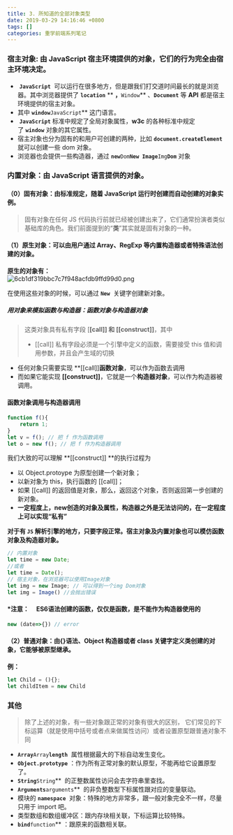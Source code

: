 ```yaml
---
title: 3. 所知道的全部对象类型
date: 2019-03-29 14:16:46 +0800
tags: []
categories: 重学前端系列笔记
---
```

<a name="b58e8814"></a>
### 宿主对象: 由 JavaScript 宿主环境提供的对象，它们的行为完全由宿主环境决定。
*  **`JavaScript`**  可以运行在很多地方，但是跟我们打交道时间最长的就是浏览器。其中浏览器提供了 **`location`** ** **，**`Window`** 、**`Document`** 等 **API** 都是宿主环境提供的宿主对象。
* 其中 **`window`**`JavaScript`** 这门语言。
*  **`JavaScript`** 标准中规定了全局对象属性，**w3c** 的各种标准中规定了 **`window`** 对象的其它属性。
* 宿主对象也分为固有的和用户可创建的两种，比如 **`document.createElement`**  就可以创建一些 dom 对象。
* 浏览器也会提供一些构造器，通过 **`new`**`Dom`**`New Image`**`Img`**`Dom`** 对象

<a name="4e6b882b"></a>
### 内置对象：由 JavaScript 语言提供的对象。
<a name="0cfe2bfe"></a>
#### （0）固有对象：由标准规定，随着 JavaScript 运行时创建而自动创建的对象实例。
> 固有对象在任何 JS 代码执行前就已经被创建出来了，它们通常扮演者类似基础库的角色。我们前面提到的“**类**”其实就是固有对象的一种。

<a name="6d4a04a5"></a>
#### （1）原生对象：可以由用户通过 Array、RegExp 等内置构造器或者特殊语法创建的对象。
**原生的对象有：**<br />![6cb1df319bbc7c7f948acfdb9ffd99d0.png](https://cdn.nlark.com/yuque/0/2019/png/221851/1553847843535-34b058d8-e34f-4ed8-9995-7aa56263e437.png#align=left&display=inline&height=273&name=6cb1df319bbc7c7f948acfdb9ffd99d0.png&originHeight=375&originWidth=988&size=110828&status=done&width=720)

在使用这些对象的时候，可以通过 **`New`**  关键字创建新对象。
<a name="99e0367e"></a>
##### 用对象来模拟函数与构造器：函数对象与构造器对象
> 这类对象具有私有字段 [**[call]] 和 [[construct]]**，其中 
> * [[call]] 私有字段必须是一个引擎中定义的函数，需要接受 this 值和调用参数，并且会产生域的切换
* 任何对象只需要实现 **[[call]]**函数对象**，可以作为函数去调用
* 而如果它能实现 **[[construct]]**，它就是一个**构造器对象**，可以作为构造器被调用。


<a name="0c56e77d"></a>
#### 函数对象调用与构造器调用
```javascript
function f(){
    return 1;
}
let v = f(); // 把 f 作为函数调用
let o = new f(); // 把 f 作为构造器调用

```

我们大致的可以理解 **[[construct]] **的执行过程为
* 以 Object.protoype 为原型创建一个新对象；
* 以新对象为 this，执行函数的 [[call]]；
* 如果 [[call]] 的返回值是对象，那么，返回这个对象，否则返回第一步创建的新对象。
* **一定程度上，new创造的对象及属性，构造器之外是无法访问的，在一定程度上可以实现“私有”**

**对于有 `JS` 解析引擎的地方，只要字段正常。宿主对象及内置对象也可以模仿函数对象及构造器对象。**

```javascript
// 内置对象
let time = new Date;
//或者
let time = Date();
// 宿主对象，在浏览器可以使用Image对象
let img = new Image; // 可以得到一个img Dom对象
let img = Image() //会抛出错误
```

<a name="1256caf1"></a>
#### *注意：     ES6语法创建的函数，仅仅是函数，是不能作为构造器使用的   
```javascript
new (date=>{}) // error
```

<a name="73bf6b4f"></a>
#### （2）普通对象：由{}语法、Object 构造器或者 class 关键字定义类创建的对象，它能够被原型继承。
**例：**
```javascript
let Child = (){};
let childItem = new Child
```
<a name="0d98c747"></a>
### 其他
> 除了上述的对象，有一些对象跟正常的对象有很大的区别，
> 它们常见的下标运算（就是使用中括号或者点来做属性访问）或者设置原型跟普通对象不同


* **`Array`**`Array`**`length`**  属性根据最大的下标自动发生变化。
* **`Object.prototype`** ：作为所有正常对象的默认原型，不能再给它设置原型了。
* **`String`**`String`**  的正整数属性访问会去字符串里查找。
* **`Arguments`**`arguments`**  的非负整数型下标属性跟对应的变量联动。
* 模块的 **`namespace`**  对象：特殊的地方非常多，跟一般对象完全不一样，尽量只用于 import 吧。
* 类型数组和数组缓冲区：跟内存块相关联，下标运算比较特殊。
* **`bind`**`function`** ：跟原来的函数相关联。


